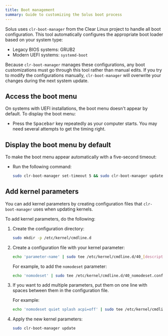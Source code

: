 ```yaml
---
title: Boot management
summary: Guide to customizing the Solus boot process
---
```


Solus uses `clr-boot-manager` from the Clear Linux project to handle all boot configuration. This tool automatically configures the appropriate boot loader based on your system type:

- Legacy BIOS systems: GRUB2
- Modern UEFI systems: `systemd-boot`

Because `clr-boot-manager` manages these configurations, any boot customizations must go through this tool rather than manual edits. If you try to modify the configurations manually, `clr-boot-manager` will overwrite your changes during the next system update.

## Access the boot menu

On systems with UEFI installations, the boot menu doesn't appear by default. To display the boot menu:

- Press the <kbd>Spacebar</kbd> key repeatedly as your computer starts. You may need several attempts to get the timing right.

## Display the boot menu by default

To make the boot menu appear automatically with a five-second timeout:

- Run the following command:

  ```bash
  sudo clr-boot-manager set-timeout 5 && sudo clr-boot-manager update
  ```

## Add kernel parameters

You can add kernel parameters by creating configuration files that `clr-boot-manager` uses when updating kernels. 

To add kernel parameters, do the following:

1. Create the configuration directory:

   ```bash
   sudo mkdir -p /etc/kernel/cmdline.d
   ```

1. Create a configuration file with your kernel parameter:

   ```bash
   echo 'parameter-name' | sudo tee /etc/kernel/cmdline.d/40_[description].conf
   ```

   For example, to add the `nomodeset` parameter:

   ```bash
   echo 'nomodeset' | sudo tee /etc/kernel/cmdline.d/40_nomodeset.conf
   ```

1. If you want to add multiple parameters, put them on one line with spaces between them in the configuration file. 

   For example:

   ```bash
   echo 'nomodeset quiet splash acpi=off' | sudo tee /etc/kernel/cmdline.d/40_multiple_params.conf
   ```

1. Apply the new kernel parameters:

   ```bash
   sudo clr-boot-manager update
   ```